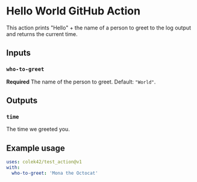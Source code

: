 # Hello World GitHub Action

This action prints "Hello" + the name of a person to greet to the log output and returns the current time.

## Inputs

### `who-to-greet`

**Required** The name of the person to greet. Default: `"World"`.

## Outputs

### `time`

The time we greeted you.

## Example usage

```yaml
uses: colek42/test_action@v1
with:
  who-to-greet: 'Mona the Octocat'
```